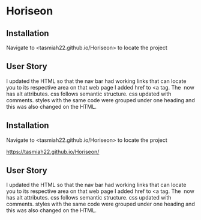 # Horiseon

## Installation 

Navigate to <tasmiah22.github.io/Horiseon>
to locate the project


## User Story 

I updated the HTML so that the nav bar had working links that can locate you to its respective area on that web page
I added href to <a tag.
The <img> now has alt attributes.
css follows semantic structure.
css updated with comments. 
styles with the same code were grouped under one heading and this was also changed on the HTML. 

## Installation 

Navigate to <tasmiah22.github.io/Horiseon>
to locate the project

https://tasmiah22.github.io/Horiseon/


## User Story 

I updated the HTML so that the nav bar had working links that can locate you to its respective area on that web page
I added href to <a tag.
The <img> now has alt attributes.
css follows semantic structure.
css updated with comments. 
styles with the same code were grouped under one heading and this was also changed on the HTML.